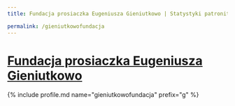 ```yaml
---
title: Fundacja prosiaczka Eugeniusza Gieniutkowo | Statystyki patronite.pl | Patromierz

permalink: /gieniutkowofundacja
---
```


# [Fundacja prosiaczka Eugeniusza Gieniutkowo](https://patronite.pl/gieniutkowofundacja)

{% include profile.md name="gieniutkowofundacja" prefix="g" %}
